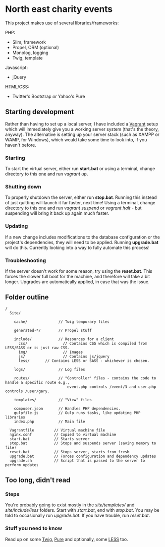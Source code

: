# North east charity events
This project makes use of several libraries/frameworks:

PHP:
- Slim, framework
- Propel, ORM (optional)
- Monolog, logging
- Twig, template

Javascript:
- jQuery

HTML/CSS:
- Twitter's Bootstrap *or* Yahoo's Pure

## Starting development
Rather than having to set up a local server, I have included a [Vagrant](http://vagrantup.com) setup which will immediately give you a working server system (that's the theory, anyway). The alternative is setting up your server stack (such as XAMPP or WAMP, for Windows), which would take some time to look into, if you haven't before.

### Starting
To start the virtual server, either run **start.bat** or using a terminal, change directory to this one and run *vagrant up*.

### Shutting down
To properly shutdown the server, either run **stop.bat**. Running this instead of just quitting will launch it far faster, next time! Using a terminal, change directory to this one and run *vagrant suspend* or *vagrant halt* - but suspending will bring it back up again much faster.

### Updating
If a new change includes modifications to the database configuration or the project's dependencies, they will need to be applied. Running **upgrade.bat** will do this. Currently looking into a way to fully automate this process!

### Troubleshooting
If the server doesn't work for some reason, try using the **reset.bat**. This forces the slower full boot for the machine, and therefore will take a bit longer. Upgrades are automatically applied, in case that was the issue.

## Folder outline
```
/
  Site/

    cache/              // Twig temporary files

    generated-*/        // Propel stuff

    include/            // Resources for a client
      css/                // Contains CSS which is compiled from LESS/SASS or is just raw CSS.
      img/                // Images
      js/                 // Contains js/jquery
      less/       // Contains LESS or SASS - whichever is chosen.

    logs/               // Log files

    routes/             // "Controller" files - contains the code to handle a specific route e.g.,
                            event.php controls /event/3 and user.php controls /user/gary.

    templates/          // "View" files

    composer.json       // Handles PHP dependencies.
    gulpfile.js         // Gulp runs tasks, like updating PHP libraries
    index.php           // Main file

  Vagrantfile         // Virtual machine file
  nginx.conf          // Copied to virtual machine
  start.bat           // Starts server
  stop.bat            // Stops and suspends server (saving memory to file)
  reset.bat           // Stops server, starts from fresh
  upgrade.bat         // Forces configuration and dependency updates
  upgrade.sh          // Script that is passed to the server to perform updates
```

## Too long, didn't read

### Steps
You're probably going to exist mostly in the *site/templates/* and *site/include/less* folders.
Start with *start.bat*, end with *stop.bat*.
You may be told to occasionally run *upgrade.bat*.
If you have trouble, run *reset.bat*.

### Stuff you need to know
Read up on some [Twig](http://twig.sensiolabs.org/doc/templates.html), [Pure](http://purecss.io) and optionally, some [LESS](http://lesscss.org) too.
